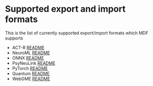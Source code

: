 # Supported export and import formats

This is the list of currently supported export/import formats which MDF supports

 - ACT-R [README](https://github.com/ModECI/MDF/tree/main/examples/ACT-R#readme)
 - NeuroML [README](https://github.com/ModECI/MDF/tree/main/examples/NeuroML#readme)
 - ONNX [README](https://github.com/ModECI/MDF/tree/main/examples/ONNX#readme)
 - PsyNeuLink [README](https://github.com/ModECI/MDF/tree/main/examples/PsyNeuLink#readme)
 - PyTorch [README](https://github.com/ModECI/MDF/tree/main/examples/PyTorch#readme)
 - Quantum [README](https://github.com/ModECI/MDF/tree/main/examples/Quantum#readme)
 - WebGME [README](https://github.com/ModECI/MDF/tree/main/examples/WebGME#readme)
